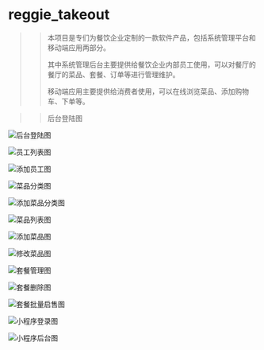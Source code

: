 # reggie_takeout

>>本项目是专们为餐饮企业定制的一款软件产品，包括系统管理平台和移动端应用两部分。
>>
>>其中系统管理后台主要提供给餐饮企业内部员工使用，可以对餐厅的餐厅的菜品、套餐、订单等进行管理维护。
>>
>>移动端应用主要提供给消费者使用，可以在线浏览菜品、添加购物车、下单等。

>>后台登陆图

![后台登陆图](https://github.com/YyXCyj/reggie_takeout/blob/master/images/%E7%99%BB%E5%BD%95.png)

![员工列表图](https://github.com/YyXCyj/reggie_takeout/blob/master/images/%E5%91%98%E5%B7%A5%E5%88%97%E8%A1%A8.png)

![添加员工图](https://github.com/YyXCyj/reggie_takeout/blob/master/images/%E6%B7%BB%E5%8A%A0%E5%91%98%E5%B7%A5.png)

![菜品分类图](https://github.com/YyXCyj/reggie_takeout/blob/master/images/%E8%8F%9C%E5%93%81%E5%88%86%E7%B1%BB.png)

![添加菜品分类图](https://github.com/YyXCyj/reggie_takeout/blob/master/images/%E6%B7%BB%E5%8A%A0%E8%8F%9C%E5%93%81%E5%88%86%E7%B1%BB.png)

![菜品列表图](https://github.com/YyXCyj/reggie_takeout/blob/master/images/%E8%8F%9C%E5%93%81%E5%88%97%E8%A1%A8.png)

![添加菜品图](https://github.com/YyXCyj/reggie_takeout/blob/master/images/%E6%B7%BB%E5%8A%A0%E8%8F%9C%E5%93%81.png)

![修改菜品图](https://github.com/YyXCyj/reggie_takeout/blob/master/images/%E4%BF%AE%E6%94%B9%E8%8F%9C%E5%93%81%E4%BF%A1%E6%81%AF.png)

![套餐管理图](https://github.com/YyXCyj/reggie_takeout/blob/master/images/%E5%A5%97%E9%A4%90%E7%AE%A1%E7%90%86.png)

![套餐删除图](https://github.com/YyXCyj/reggie_takeout/blob/master/images/%E5%88%A0%E9%99%A4%E5%A5%97%E9%A4%903.png)

![套餐批量启售图](https://github.com/YyXCyj/reggie_takeout/blob/master/images/%E6%89%B9%E9%87%8F%E5%90%AF%E5%85%BD.png)

![小程序登录图](https://github.com/YyXCyj/reggie_takeout/blob/master/images/%E5%B0%8F%E7%A8%8B%E5%BA%8F%E7%99%BB%E5%BD%95.png)

![小程序后台图](https://github.com/YyXCyj/reggie_takeout/blob/master/images/%E5%B0%8F%E7%A8%8B%E5%BA%8F%E5%90%8E%E5%8F%B0.png)
